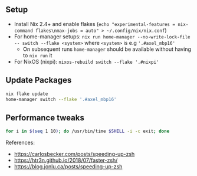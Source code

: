## Setup

- Install Nix 2.4+ and enable flakes (`echo "experimental-features = nix-command flakes\nmax-jobs = auto" > ~/.config/nix/nix.conf`)
- For home-manager setups: `nix run home-manager --no-write-lock-file -- switch --flake <system>` where `<system>` is e.g `'.#axel_mbp16'`
  - On subsequent runs `home-manager` should be available without having to `nix run` it
- For NixOS (nixpi): `nixos-rebuild switch --flake '.#nixpi'`

## Update Packages

```sh
nix flake update
home-manager switch --flake '.#axel_mbp16'
```

## Performance tweaks

```bash
for i in $(seq 1 10); do /usr/bin/time $SHELL -i -c exit; done
```

References:

- https://carlosbecker.com/posts/speeding-up-zsh
- https://htr3n.github.io/2018/07/faster-zsh/
- https://blog.jonlu.ca/posts/speeding-up-zsh
